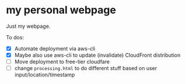 # my personal webpage

Just my webpage. 

To dos:
 - [x] Automate deployment via aws-cli
 - [x] Maybe also use aws-cli to update (invalidate) CloudFront distribution
 - [ ] Move deployment to free-tier cloudfare
 - [ ] change `processing.html` to do different stuff based on user input/location/timestamp
